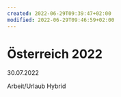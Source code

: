 ```yaml
---
created: 2022-06-29T09:39:47+02:00
modified: 2022-06-29T09:46:59+02:00
---
```


# Österreich 2022

30.07.2022

Arbeit/Urlaub Hybrid